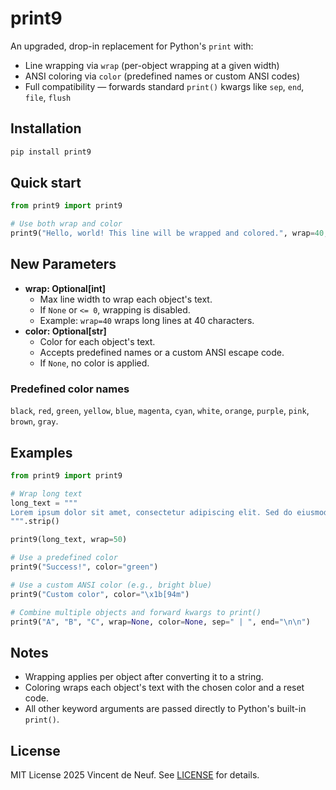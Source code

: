 # print9

An upgraded, drop-in replacement for Python's `print` with:

- Line wrapping via `wrap` (per-object wrapping at a given width)
- ANSI coloring via `color` (predefined names or custom ANSI codes)
- Full compatibility — forwards standard `print()` kwargs like `sep`, `end`, `file`, `flush`

## Installation

```bash
pip install print9
```

## Quick start

```python
from print9 import print9

# Use both wrap and color
print9("Hello, world! This line will be wrapped and colored.", wrap=40, color="green")
```

## New Parameters

- **wrap: Optional[int]**
  - Max line width to wrap each object's text.
  - If `None` or `<= 0`, wrapping is disabled.
  - Example: `wrap=40` wraps long lines at 40 characters.
- **color: Optional[str]**
  - Color for each object's text.
  - Accepts predefined names or a custom ANSI escape code.
  - If `None`, no color is applied.

### Predefined color names

`black`, `red`, `green`, `yellow`, `blue`, `magenta`, `cyan`, `white`, `orange`, `purple`, `pink`, `brown`, `gray`.

## Examples

```python
from print9 import print9

# Wrap long text
long_text = """
Lorem ipsum dolor sit amet, consectetur adipiscing elit. Sed do eiusmod tempor incididunt ut labore et dolore magna aliqua.
""".strip()

print9(long_text, wrap=50)

# Use a predefined color
print9("Success!", color="green")

# Use a custom ANSI color (e.g., bright blue)
print9("Custom color", color="\x1b[94m")

# Combine multiple objects and forward kwargs to print()
print9("A", "B", "C", wrap=None, color=None, sep=" | ", end="\n\n")
```

## Notes

- Wrapping applies per object after converting it to a string.
- Coloring wraps each object's text with the chosen color and a reset code.
- All other keyword arguments are passed directly to Python's built-in `print()`.

## License

MIT License 2025 Vincent de Neuf. See [LICENSE](LICENSE) for details.

